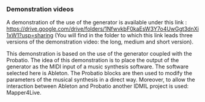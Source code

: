 ### Demonstration videos

A demonstration of the use of the generator is available under this link :
https://drive.google.com/drive/folders/1NfwvkbF0kaEsW3Y7o4UwGgt3dnXi1xW1?usp=sharing
(You will find in the folder to which this link leads three versions of the demonstration video: the long, medium and short version).

This demonstration is based on the use of the generator coupled with the Probatio. The idea of this demonstration is to place the output of the generator as the MIDI input of a music synthesis software. The software selected here is Ableton.
The Probatio blocks are then used to modify the parameters of the musical synthesis in a direct way. 
Moreover, to allow the interaction between Ableton and Probatio another IDMIL project is used: Mapper4Live.
